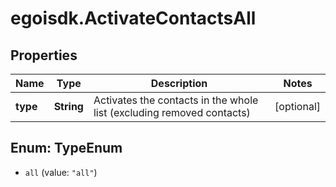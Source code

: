 # egoisdk.ActivateContactsAll

## Properties

Name | Type | Description | Notes
------------ | ------------- | ------------- | -------------
**type** | **String** | Activates the contacts in the whole list (excluding removed contacts) | [optional] 



## Enum: TypeEnum


* `all` (value: `"all"`)




